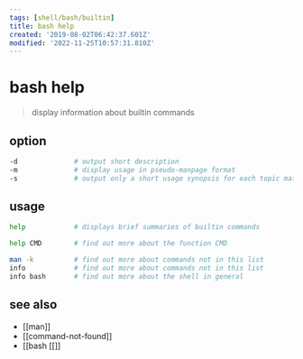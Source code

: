 ```yaml
---
tags: [shell/bash/builtin]
title: bash help
created: '2019-08-02T06:42:37.601Z'
modified: '2022-11-25T10:57:31.810Z'
---
```


# bash help

> display information about builtin commands

## option

```sh
-d              # output short description
-m              # display usage in pseudo-manpage format
-s              # output only a short usage synopsis for each topic matching PATTERN
```

## usage

```sh
help            # displays brief summaries of builtin commands

help CMD        # find out more about the function CMD

man -k          # find out more about commands not in this list
info            # find out more about commands not in this list
info bash       # find out more about the shell in general
```

## see also

- [[man]]
- [[command-not-found]]
- [[bash \[\[]]
